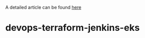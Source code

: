 A detailed article can be found [here](https://medium.com/@mubin.khalife/devops-project-using-terraform-jenkins-and-eks-17d93bf28e40)
# devops-terraform-jenkins-eks

